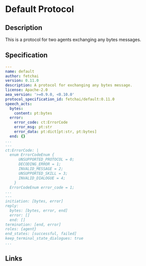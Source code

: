 # Default Protocol

## Description

This is a protocol for two agents exchanging any bytes messages.

## Specification

```yaml
---
name: default
author: fetchai
version: 0.11.0
description: A protocol for exchanging any bytes message.
license: Apache-2.0
aea_version: '>=0.9.0, <0.10.0'
protocol_specification_id: fetchai/default:0.11.0
speech_acts:
  bytes:
    content: pt:bytes
  error:
    error_code: ct:ErrorCode
    error_msg: pt:str
    error_data: pt:dict[pt:str, pt:bytes]
  end: {}
...
---
ct:ErrorCode: |
  enum ErrorCodeEnum {
      UNSUPPORTED_PROTOCOL = 0;
      DECODING_ERROR = 1;
      INVALID_MESSAGE = 2;
      UNSUPPORTED_SKILL = 3;
      INVALID_DIALOGUE = 4;
    }
  ErrorCodeEnum error_code = 1;
...
---
initiation: [bytes, error]
reply:
  bytes: [bytes, error, end]
  error: []
  end: []
termination: [end, error]
roles: {agent}
end_states: [successful, failed]
keep_terminal_state_dialogues: true
...
```

## Links
